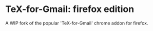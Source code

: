 # TeX-for-Gmail: firefox edition
A WIP fork of the popular 'TeX-for-Gmail' chrome addon for firefox.
